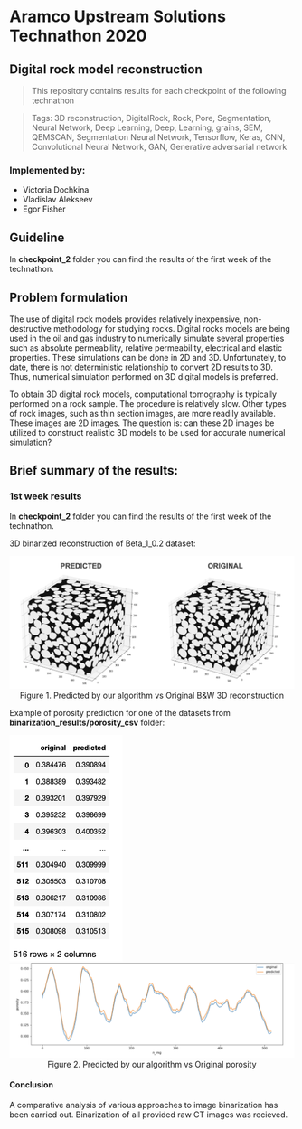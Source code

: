 # Aramco Upstream Solutions Technathon 2020

## Digital rock model reconstruction

> This repository contains results for each checkpoint of the following technathon

>Tags: 3D reconstruction, DigitalRock, Rock, Pore, Segmentation, Neural Network, Deep Learning, Deep, Learning, grains, SEM, QEMSCAN, Segmentation Neural Network, Tensorflow, Keras, CNN, Convolutional Neural Network, GAN, Generative adversarial network

### Implemented by: 
* Victoria Dochkina
* Vladislav Alekseev
* Egor Fisher
## Guideline
In **checkpoint_2** folder you can find the results of the first week of the technathon.

## Problem formulation

The use of digital rock models provides relatively inexpensive, non-destructive methodology for studying rocks. Digital rocks models are being used in the oil and gas industry to numerically simulate several properties such as absolute permeability, relative permeability, electrical and elastic properties. These simulations can be done in 2D and 3D. Unfortunately, to date, there is not deterministic relationship to convert 2D results to 3D. Thus, numerical simulation performed on 3D digital models is preferred.

To obtain 3D digital rock models, computational tomography is typically performed on a rock sample. The procedure is relatively slow. Other types of rock images, such as thin section images, are more readily available. These images are 2D images. The question is: can these 2D images be utilized to construct realistic 3D models to be used for accurate numerical simulation?

## Brief summary of the results:

### 1st week results
In **checkpoint_2** folder you can find the results of the first week of the technathon.

3D binarized reconstruction of Beta_1_0.2 dataset:

<img src="https://github.com/ddvika/Aramco_technathon_2020/blob/main/checkpoint_2/imgs/binary_reconstruction.png" width="1000" >

<center> Figure 1. Predicted by our algorithm vs Original B&W 3D reconstruction </center>


Example of porosity prediction for one of the datasets from **binarization_results/porosity_csv** folder:

<img src="https://github.com/ddvika/Aramco_technathon_2020/blob/main/checkpoint_2/imgs/df.png" height = "400" width="200" >

<img src="https://github.com/ddvika/Aramco_technathon_2020/blob/main/checkpoint_2/imgs/porosity_prediction.png" width="800" >
<center> Figure 2. Predicted by our algorithm vs Original porosity </center>

#### Conclusion
A comparative analysis of various approaches to image binarization has been carried out.
 Binarization of all provided raw CT images was recieved. 

